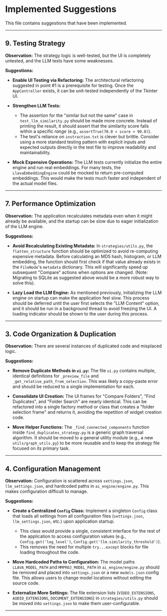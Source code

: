 # Implemented Suggestions

This file contains suggestions that have been implemented.

---

## 9. Testing Strategy

**Observation:**
The strategy logic is well-tested, but the UI is completely untested, and the LLM tests have some weaknesses.

**Suggestions:**

*   **Enable UI Testing via Refactoring:** The architectural refactoring suggested in point #1 is a prerequisite for testing. Once the `AppController` exists, it can be unit-tested independently of the Tkinter UI.

*   **Strengthen LLM Tests:**
    *   The assertion for the "similar but not the same" case in `test_llm_similarity.py` should be made more concrete. Instead of printing the result, it should assert that the similarity score falls within a specific *range* (e.g., `assertTrue(70.0 < score < 90.0)`).
    *   The test's reliance on `instraction.txt` is clever but brittle. Consider using a more standard testing pattern with explicit inputs and expected outputs directly in the test file to improve readability and maintainability.

*   **Mock Expensive Operations:** The LLM tests currently initialize the entire engine and run real embeddings. For many tests, the `LlavaEmbeddingEngine` could be mocked to return pre-computed embeddings. This would make the tests much faster and independent of the actual model files.

---

## 7. Performance Optimization

**Observation:**
The application recalculates metadata even when it might already be available, and the startup can be slow due to eager initialization of the LLM engine.

**Suggestions:**

*   **Avoid Recalculating Existing Metadata:** In `strategies/utils.py`, the `flatten_structure` function should be optimized to avoid re-computing expensive metadata. Before calculating an MD5 hash, histogram, or LLM embedding, the function should first check if that value already exists in the `FileNode`'s `metadata` dictionary. This will significantly speed up subsequent "Compare" actions when options are changed. (Note: Migrating to SQLite as suggested above would be a more robust way to solve this).

*   **Lazy Load the LLM Engine:** As mentioned previously, initializing the LLM engine on startup can make the application feel slow. This process should be deferred until the user first selects the "LLM Content" option, and it should be run in a background thread to avoid freezing the UI. A loading indicator should be shown to the user during this process.

---

## 3. Code Organization & Duplication

**Observation:**
There are several instances of duplicated code and misplaced logic.

**Suggestions:**

*   **Remove Duplicate Methods in `ui.py`:** The file `ui.py` contains multiple, identical definitions for `_preview_file` and `_get_relative_path_from_selection`. This was likely a copy-paste error and should be reduced to a single implementation for each.

*   **Consolidate UI Creation:** The UI frames for "Compare Folders", "Find Duplicates", and "Folder Search" are nearly identical. This can be refactored into a single factory method or class that creates a "folder selection frame" and returns it, avoiding the repetition of widget creation code.

*   **Move Helper Functions:** The `_find_connected_components` function inside `find_duplicates_strategy.py` is a generic graph traversal algorithm. It should be moved to a general utility module (e.g., a new `utils/graph_utils.py`) to be more reusable and to keep the strategy file focused on its primary task.

---

## 4. Configuration Management

**Observation:**
Configuration is scattered across `settings.json`, `llm_settings.json`, and hardcoded paths in `ai_engine/engine.py`. This makes configuration difficult to manage.

**Suggestions:**

*   **Create a Centralized `Config` Class:** Implement a singleton `Config` class that loads all settings from all configuration files (`settings.json`, `llm_settings.json`, etc.) upon application startup.
    *   This class would provide a single, consistent interface for the rest of the application to access configuration values (e.g., `Config.get('log_level')`, `Config.get('llm.similarity_threshold')`).
    *   This removes the need for multiple `try...except` blocks for file loading throughout the code.

*   **Move Hardcoded Paths to Configuration:** The model paths `LLAVA_MODEL_PATH` and `MMPROJ_MODEL_PATH` in `ai_engine/engine.py` should be removed and placed into `settings.json` or a new `models.json` config file. This allows users to change model locations without editing the source code.

*   **Externalize More Settings:** The file extension lists (`VIDEO_EXTENSIONS`, `AUDIO_EXTENSIONS`, `DOCUMENT_EXTENSIONS`) in `strategies/utils.py` should be moved into `settings.json` to make them user-configurable.

---
